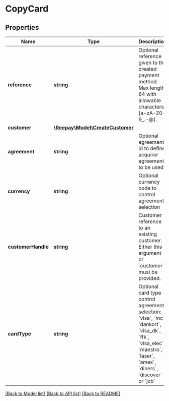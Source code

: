 # CopyCard

## Properties
 Name               | Type                                                  | Description                                                                                                                                                                                                                                                                               | Notes      
--------------------|-------------------------------------------------------|-------------------------------------------------------------------------------------------------------------------------------------------------------------------------------------------------------------------------------------------------------------------------------------------|------------
 **reference**      | **string**                                            | Optional reference given to the created payment method. Max length 64 with allowable characters [a-zA-Z0-9_.-@].                                                                                                                                                                          | [optional] 
 **customer**       | [**\Reepay\Model\CreateCustomer**](CreateCustomer.md) |                                                                                                                                                                                                                                                                                           | [optional] 
 **agreement**      | **string**                                            | Optional agreement id to define acquirer agreement to be used.                                                                                                                                                                                                                            | [optional] 
 **currency**       | **string**                                            | Optional currency code to control agreement selection                                                                                                                                                                                                                                     | [optional] 
 **customerHandle** | **string**                                            | Customer reference to an existing customer. Either this argument or &#x60;customer&#x60; must be provided.                                                                                                                                                                                | [optional] 
 **cardType**       | **string**                                            | Optional card type control agreement selection: &#x60;visa&#x60;, &#x60;mc&#x60;, &#x60;dankort&#x60;, &#x60;visa_dk&#x60;, &#x60;ffk&#x60;, &#x60;visa_elec&#x60;, &#x60;maestro&#x60;, &#x60;laser&#x60;, &#x60;amex&#x60;, &#x60;diners&#x60;, &#x60;discover&#x60; or &#x60;jcb&#x60; | [optional] 

[[Back to Model list]](../../README.md#documentation-for-models) [[Back to API list]](../../README.md#documentation-for-api-endpoints) [[Back to README]](../../README.md)


